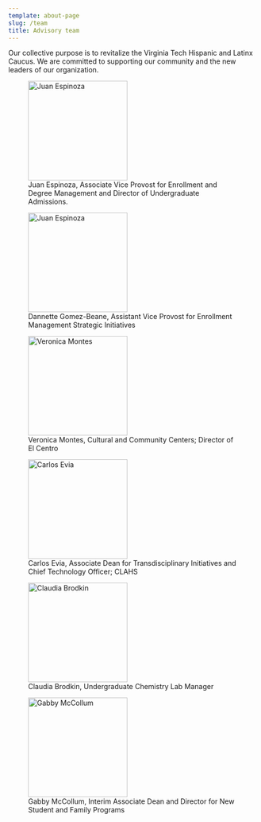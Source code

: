 ```yaml
---
template: about-page
slug: /team
title: Advisory team
---
```

Our collective purpose is to revitalize the Virginia Tech Hispanic and Latinx Caucus. We are committed to supporting our community and the new leaders of our organization.

<figure>
  <img src="/assets/juan.jpeg" alt="Juan Espinoza" style="width:200px;">
  <figcaption>Juan Espinoza, Associate Vice Provost for Enrollment and Degree Management and Director of Undergraduate Admissions.</figcaption>
</figure>

<figure>
  <img src="/assets/dannette.jpeg" alt="Juan Espinoza" style="width:200px;">
  <figcaption>Dannette Gomez-Beane,
Assistant Vice Provost for Enrollment Management Strategic Initiatives</figcaption>
</figure>

<figure>
  <img src="/assets/vero.jpeg" alt="Veronica Montes" style="width:200px;">
  <figcaption>Veronica Montes, Cultural and Community Centers; Director of El Centro</figcaption>
</figure>

<figure>
  <img src="/assets/carlos.jpeg" alt="Carlos Evia" style="width:200px;">
  <figcaption>Carlos Evia, Associate Dean for Transdisciplinary Initiatives and Chief Technology Officer; CLAHS</figcaption>
</figure>

<figure>
  <img src="/assets/claudia.jpeg" alt="Claudia Brodkin" style="width:200px;">
  <figcaption>Claudia Brodkin, Undergraduate Chemistry Lab Manager</figcaption>
</figure>



<figure>
  <img src="/assets/gabby.jpg" alt="Gabby McCollum" style="width:200px;">
  <figcaption>Gabby McCollum, Interim Associate Dean and Director for New Student and Family Programs</figcaption>
</figure>